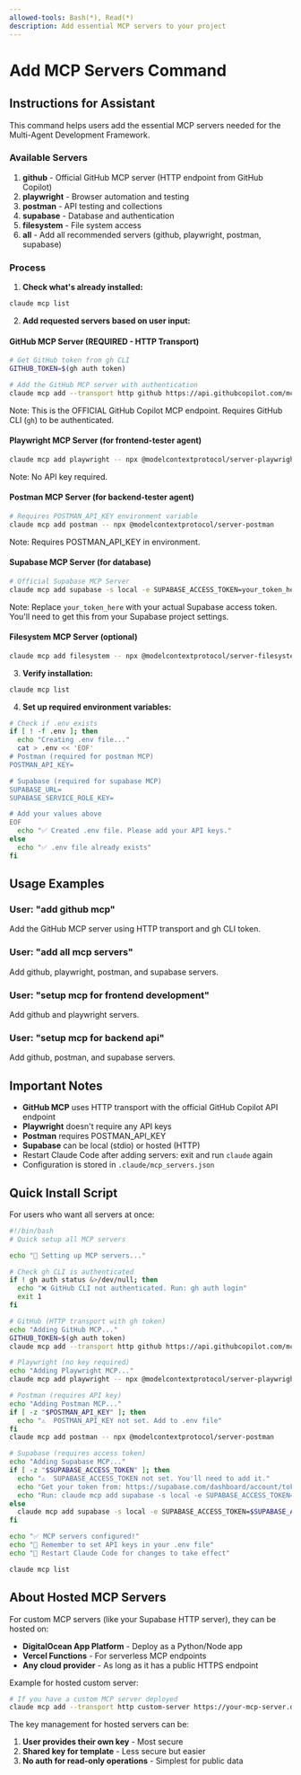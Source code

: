 ```yaml
---
allowed-tools: Bash(*), Read(*)
description: Add essential MCP servers to your project
---
```


# Add MCP Servers Command

## Instructions for Assistant

This command helps users add the essential MCP servers needed for the Multi-Agent Development Framework.

### Available Servers

1. **github** - Official GitHub MCP server (HTTP endpoint from GitHub Copilot)
2. **playwright** - Browser automation and testing
3. **postman** - API testing and collections  
4. **supabase** - Database and authentication
5. **filesystem** - File system access
6. **all** - Add all recommended servers (github, playwright, postman, supabase)

### Process

1. **Check what's already installed:**
```bash
claude mcp list
```

2. **Add requested servers based on user input:**

#### GitHub MCP Server (REQUIRED - HTTP Transport)
```bash
# Get GitHub token from gh CLI
GITHUB_TOKEN=$(gh auth token)

# Add the GitHub MCP server with authentication
claude mcp add --transport http github https://api.githubcopilot.com/mcp -H "Authorization: Bearer $GITHUB_TOKEN"
```
Note: This is the OFFICIAL GitHub Copilot MCP endpoint. Requires GitHub CLI (`gh`) to be authenticated.

#### Playwright MCP Server (for frontend-tester agent)
```bash
claude mcp add playwright -- npx @modelcontextprotocol/server-playwright
```
Note: No API key required.

#### Postman MCP Server (for backend-tester agent)  
```bash
# Requires POSTMAN_API_KEY environment variable
claude mcp add postman -- npx @modelcontextprotocol/server-postman
```
Note: Requires POSTMAN_API_KEY in environment.

#### Supabase MCP Server (for database)
```bash
# Official Supabase MCP Server
claude mcp add supabase -s local -e SUPABASE_ACCESS_TOKEN=your_token_here -- npx -y @supabase/mcp-server-supabase@latest
```
Note: Replace `your_token_here` with your actual Supabase access token.
You'll need to get this from your Supabase project settings.

#### Filesystem MCP Server (optional)
```bash
claude mcp add filesystem -- npx @modelcontextprotocol/server-filesystem /path/to/project
```

3. **Verify installation:**
```bash
claude mcp list
```

4. **Set up required environment variables:**
```bash
# Check if .env exists
if [ ! -f .env ]; then
  echo "Creating .env file..."
  cat > .env << 'EOF'
# Postman (required for postman MCP)
POSTMAN_API_KEY=

# Supabase (required for supabase MCP)
SUPABASE_URL=
SUPABASE_SERVICE_ROLE_KEY=

# Add your values above
EOF
  echo "✅ Created .env file. Please add your API keys."
else
  echo "✅ .env file already exists"
fi
```

## Usage Examples

### User: "add github mcp"
Add the GitHub MCP server using HTTP transport and gh CLI token.

### User: "add all mcp servers"
Add github, playwright, postman, and supabase servers.

### User: "setup mcp for frontend development"
Add github and playwright servers.

### User: "setup mcp for backend api"
Add github, postman, and supabase servers.

## Important Notes

- **GitHub MCP** uses HTTP transport with the official GitHub Copilot API endpoint
- **Playwright** doesn't require any API keys
- **Postman** requires POSTMAN_API_KEY
- **Supabase** can be local (stdio) or hosted (HTTP)
- Restart Claude Code after adding servers: exit and run `claude` again
- Configuration is stored in `.claude/mcp_servers.json`

## Quick Install Script

For users who want all servers at once:

```bash
#!/bin/bash
# Quick setup all MCP servers

echo "🔧 Setting up MCP servers..."

# Check gh CLI is authenticated
if ! gh auth status &>/dev/null; then
  echo "❌ GitHub CLI not authenticated. Run: gh auth login"
  exit 1
fi

# GitHub (HTTP transport with gh token)
echo "Adding GitHub MCP..."
GITHUB_TOKEN=$(gh auth token)
claude mcp add --transport http github https://api.githubcopilot.com/mcp -H "Authorization: Bearer $GITHUB_TOKEN"

# Playwright (no key required)
echo "Adding Playwright MCP..."
claude mcp add playwright -- npx @modelcontextprotocol/server-playwright

# Postman (requires API key)
echo "Adding Postman MCP..."
if [ -z "$POSTMAN_API_KEY" ]; then
  echo "⚠️  POSTMAN_API_KEY not set. Add to .env file"
fi
claude mcp add postman -- npx @modelcontextprotocol/server-postman

# Supabase (requires access token)
echo "Adding Supabase MCP..."
if [ -z "$SUPABASE_ACCESS_TOKEN" ]; then
  echo "⚠️  SUPABASE_ACCESS_TOKEN not set. You'll need to add it."
  echo "Get your token from: https://supabase.com/dashboard/account/tokens"
  echo "Run: claude mcp add supabase -s local -e SUPABASE_ACCESS_TOKEN=your_token -- npx -y @supabase/mcp-server-supabase@latest"
else
  claude mcp add supabase -s local -e SUPABASE_ACCESS_TOKEN=$SUPABASE_ACCESS_TOKEN -- npx -y @supabase/mcp-server-supabase@latest
fi

echo "✅ MCP servers configured!"
echo "📝 Remember to set API keys in your .env file"
echo "🔄 Restart Claude Code for changes to take effect"

claude mcp list
```

## About Hosted MCP Servers

For custom MCP servers (like your Supabase HTTP server), they can be hosted on:
- **DigitalOcean App Platform** - Deploy as a Python/Node app
- **Vercel Functions** - For serverless MCP endpoints
- **Any cloud provider** - As long as it has a public HTTPS endpoint

Example for hosted custom server:
```bash
# If you have a custom MCP server deployed
claude mcp add --transport http custom-server https://your-mcp-server.digitalocean.app -H "Authorization: Bearer YOUR_API_KEY"
```

The key management for hosted servers can be:
1. **User provides their own key** - Most secure
2. **Shared key for template** - Less secure but easier
3. **No auth for read-only operations** - Simplest for public data
